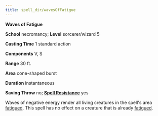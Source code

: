 ```yaml
---
title: spell_dir/wavesOfFatigue
---
```

 **Waves of Fatigue**

**School** necromancy; **Level** sorcerer/wizard 5

**Casting Time** 1 standard action

**Components** V, S

**Range** 30 ft.

**Area** cone-shaped burst

**Duration** instantaneous

**Saving Throw** no; **[Spell Resistance](../glossary#_spell-resistance)** yes

Waves of negative energy render all living creatures in the spell's area [fatigued](../glossary#_fatigued). This spell has no effect on a creature that is already [fatigued](../glossary#_fatigued).


